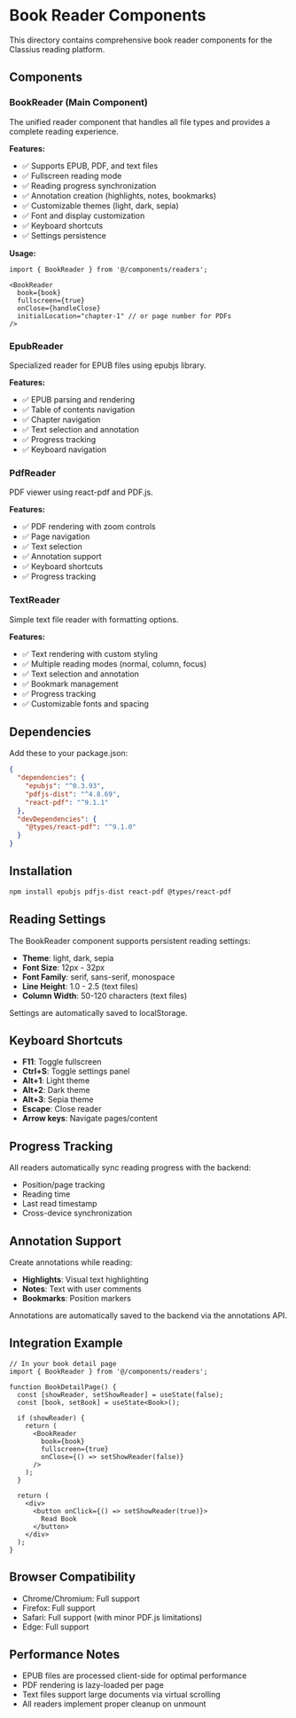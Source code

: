 # Book Reader Components

This directory contains comprehensive book reader components for the Classius reading platform.

## Components

### BookReader (Main Component)
The unified reader component that handles all file types and provides a complete reading experience.

**Features:**
- ✅ Supports EPUB, PDF, and text files
- ✅ Fullscreen reading mode
- ✅ Reading progress synchronization
- ✅ Annotation creation (highlights, notes, bookmarks)
- ✅ Customizable themes (light, dark, sepia)
- ✅ Font and display customization
- ✅ Keyboard shortcuts
- ✅ Settings persistence

**Usage:**
```tsx
import { BookReader } from '@/components/readers';

<BookReader
  book={book}
  fullscreen={true}
  onClose={handleClose}
  initialLocation="chapter-1" // or page number for PDFs
/>
```

### EpubReader
Specialized reader for EPUB files using epubjs library.

**Features:**
- ✅ EPUB parsing and rendering
- ✅ Table of contents navigation
- ✅ Chapter navigation
- ✅ Text selection and annotation
- ✅ Progress tracking
- ✅ Keyboard navigation

### PdfReader  
PDF viewer using react-pdf and PDF.js.

**Features:**
- ✅ PDF rendering with zoom controls
- ✅ Page navigation
- ✅ Text selection
- ✅ Annotation support
- ✅ Keyboard shortcuts
- ✅ Progress tracking

### TextReader
Simple text file reader with formatting options.

**Features:**
- ✅ Text rendering with custom styling
- ✅ Multiple reading modes (normal, column, focus)
- ✅ Text selection and annotation
- ✅ Bookmark management
- ✅ Progress tracking
- ✅ Customizable fonts and spacing

## Dependencies

Add these to your package.json:

```json
{
  "dependencies": {
    "epubjs": "^0.3.93",
    "pdfjs-dist": "^4.8.69",
    "react-pdf": "^9.1.1"
  },
  "devDependencies": {
    "@types/react-pdf": "^9.1.0"
  }
}
```

## Installation

```bash
npm install epubjs pdfjs-dist react-pdf @types/react-pdf
```

## Reading Settings

The BookReader component supports persistent reading settings:

- **Theme**: light, dark, sepia
- **Font Size**: 12px - 32px
- **Font Family**: serif, sans-serif, monospace  
- **Line Height**: 1.0 - 2.5 (text files)
- **Column Width**: 50-120 characters (text files)

Settings are automatically saved to localStorage.

## Keyboard Shortcuts

- **F11**: Toggle fullscreen
- **Ctrl+S**: Toggle settings panel
- **Alt+1**: Light theme
- **Alt+2**: Dark theme  
- **Alt+3**: Sepia theme
- **Escape**: Close reader
- **Arrow keys**: Navigate pages/content

## Progress Tracking

All readers automatically sync reading progress with the backend:

- Position/page tracking
- Reading time
- Last read timestamp
- Cross-device synchronization

## Annotation Support

Create annotations while reading:

- **Highlights**: Visual text highlighting
- **Notes**: Text with user comments
- **Bookmarks**: Position markers

Annotations are automatically saved to the backend via the annotations API.

## Integration Example

```tsx
// In your book detail page
import { BookReader } from '@/components/readers';

function BookDetailPage() {
  const [showReader, setShowReader] = useState(false);
  const [book, setBook] = useState<Book>();

  if (showReader) {
    return (
      <BookReader
        book={book}
        fullscreen={true}
        onClose={() => setShowReader(false)}
      />
    );
  }

  return (
    <div>
      <button onClick={() => setShowReader(true)}>
        Read Book
      </button>
    </div>
  );
}
```

## Browser Compatibility

- Chrome/Chromium: Full support
- Firefox: Full support  
- Safari: Full support (with minor PDF.js limitations)
- Edge: Full support

## Performance Notes

- EPUB files are processed client-side for optimal performance
- PDF rendering is lazy-loaded per page
- Text files support large documents via virtual scrolling
- All readers implement proper cleanup on unmount